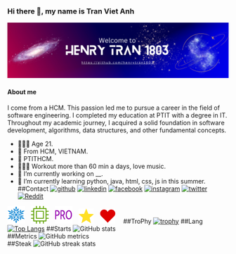 ### Hi there 👋, my name is Tran Viet Anh
![Banner](https://github.com/henrytran1803/henrytran1803/blob/main/HENRY%20TRAN.png)
#### About me


I come from a HCM. This passion led me to pursue a career in the field of software engineering. I completed my education at PTIT with a degree in IT. Throughout my academic journey, I acquired a solid foundation in software development, algorithms, data structures, and other fundamental concepts.

- 👨🏻‍💻 Age 21.
- 📍 From HCM, VIETNAM.
- 🏫 PTITHCM.
- 🏋🏻‍♀️ Workout more than 60 min a days, love music.
- 🔭 I’m currently working on __. 
- 🌱 I’m currently learning python, java, html, css, js in this summer. 
##Contact
[<img src='https://cdn.jsdelivr.net/npm/simple-icons@3.0.1/icons/github.svg' alt='github' height='40'>](https://github.com/henrytran1803)  [<img src='https://cdn.jsdelivr.net/npm/simple-icons@3.0.1/icons/linkedin.svg' alt='linkedin' height='40'>](https://www.linkedin.com/in/tvanh20/)  [<img src='https://cdn.jsdelivr.net/npm/simple-icons@3.0.1/icons/facebook.svg' alt='facebook' height='40'>](https://www.facebook.com/tvanh20)  [<img src='https://cdn.jsdelivr.net/npm/simple-icons@3.0.1/icons/instagram.svg' alt='instagram' height='40'>](https://www.instagram.com/_tvanh.20/)  [<img src='https://cdn.jsdelivr.net/npm/simple-icons@3.0.1/icons/twitter.svg' alt='twitter' height='40'>](https://twitter.com/@vangogh1803)  [<img src='https://cdn.jsdelivr.net/npm/simple-icons@3.0.1/icons/reddit.svg' alt='Reddit' height='40'>](https://www.reddit.com/user/tranvietanh1803)  

<a href='https://archiveprogram.github.com/'><img src='https://raw.githubusercontent.com/acervenky/animated-github-badges/master/assets/acbadge.gif' width='40' height='40'></a> <a href='https://docs.github.com/en/developers'><img src='https://raw.githubusercontent.com/acervenky/animated-github-badges/master/assets/devbadge.gif' width='40' height='40'></a> <a href='https://github.com/pricing'><img src='https://raw.githubusercontent.com/acervenky/animated-github-badges/master/assets/pro.gif' width='40' height='40'></a> <a href='https://stars.github.com/'><img src='https://raw.githubusercontent.com/acervenky/animated-github-badges/master/assets/starbadge.gif' width='35' height='35'></a> <a href='https://docs.github.com/en/github/supporting-the-open-source-community-with-github-sponsors'><img src='https://raw.githubusercontent.com/acervenky/animated-github-badges/master/assets/sponsorbadge.gif' width='35' height='35'></a> 
##TroPhy
[![trophy](https://github-profile-trophy.vercel.app/?username=henrytran1803)](https://github.com/ryo-ma/github-profile-trophy)
##Lang
[![Top Langs](https://github-readme-stats.vercel.app/api/top-langs/?username=henrytran1803)](https://github.com/anuraghazra/github-readme-stats)
##Starts
![GitHub stats](https://github-readme-stats.vercel.app/api?username=henrytran1803&show_icons=true&count_private=true)  
##Metrics
![GitHub metrics](https://metrics.lecoq.io/henrytran1803)  
##Steak
![GitHub streak stats](https://streak-stats.demolab.com/?user=henrytran1803)  

